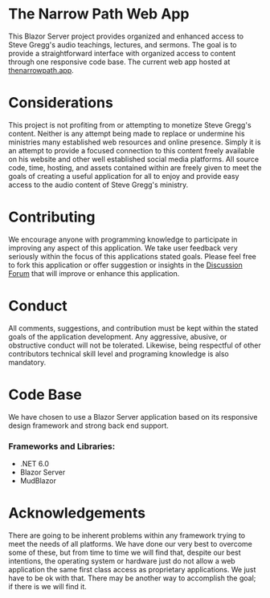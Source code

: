 # The Narrow Path Web App
This Blazor Server project provides organized and enhanced access to Steve Gregg's audio teachings, lectures, and sermons. The goal is to provide a straightforward interface with organized access to content through one responsive code base. 
The current web app hosted at [thenarrowpath.app](https://thenarrowpath.app).
# Considerations
This project is not profiting from or attempting to monetize Steve Gregg's content. Neither is any attempt being made to replace or undermine his ministries many established web resources and online presence. Simply it is an attempt to provide a focused connection to this content freely available on his website and other well established social media platforms. 
All source code, time, hosting, and assets contained within are freely given to meet the goals of creating a useful application for all to enjoy and provide easy access to the audio content of Steve Gregg's ministry.

# Contributing
We encourage anyone with programming knowledge to participate in improving any aspect of this application. We take user feedback very seriously within the focus of this applications stated goals. Please feel free to fork this application or offer suggestion or insights in the [Discussion Forum](https://github.com/jwkent/AudioWebApp/discussions) that will improve or enhance this application. 
# Conduct
All comments, suggestions, and contribution must be kept within the stated goals of the application development. Any aggressive, abusive, or obstructive conduct will not be tolerated. Likewise, being respectful of other contributors technical skill level and programing knowledge is also mandatory.   
# Code Base
We have chosen to use a Blazor Server application based on its responsive design framework and strong back end support. 
### Frameworks and Libraries:
* .NET 6.0 
* Blazor Server
* MudBlazor
# Acknowledgements
There are going to be inherent problems within any framework trying to meet the needs of all platforms. We have done our very best to overcome some of these, but from time to time we will find that, despite our best intentions, the operating system or hardware just do not allow a web application the same first class access as proprietary applications. We just have to be ok with that. There may be another way to accomplish the goal; if there is we will find it. 


